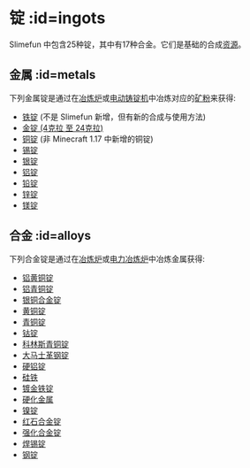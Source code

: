 # 锭 :id=ingots

Slimefun 中包含25种锭，其中有17种合金。它们是基础的合成[资源](/Resources)。

## 金属 :id=metals

下列金属锭是通过在[冶炼炉](/Smeltery)或[电动铸锭机](/Electric-Ingot-Factory)中冶炼对应的[矿粉](/Dusts)来获得:

* [铁锭](/Iron-Ingot) (不是 Slimefun 新增，但有新的合成与使用方法)
* [金锭 (4克拉 至 24克拉)](/Gold-Ingot)
* [铜锭](/Copper-Ingot) (非 Minecraft 1.17 中新增的铜锭)
* [锡锭](/Tin-Ingot)
* [银锭](/Silver-Ingot)
* [铝锭](/Aluminum-Ingot)
* [铅锭](/Lead-Ingot)
* [锌锭](/Zinc-Ingot)
* [镁锭](/Magnesium-Ingot)

## 合金 :id=alloys

下列合金锭是通过在[冶炼炉](/Smeltery)或[电力冶炼炉](/Electric-Smeltery)中冶炼金属获得:

* [铝黄铜锭](/Aluminum-Brass-Ingot)
* [铝青铜锭](/Aluminum-Bronze-Ingot)
* [银铜合金锭](/Billon-Ingot)
* [黄铜锭](/Brass-Ingot)
* [青铜锭](/Bronze-Ingot)
* [钴锭](/Cobalt-Ingot)
* [科林斯青铜锭](/Corinthian-Bronze-Ingot)
* [大马士革钢锭](/Damascus-Steel-Ingot)
* [硬铝锭](/Duralumin-Ingot)
* [硅铁](/Ferrosilicon)
* [镀金铁锭](/Gilded-Iron)
* [硬化金属](/Hardened-Metal)
* [镍锭](/Nickel-Ingot)
* [红石合金锭](/Redstone-Alloy-Ingot)
* [强化合金锭](/Reinforced-Alloy-Ingot)
* [焊锡锭](/Solder-Ingot)
* [钢锭](/Steel-Ingot)
